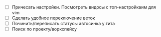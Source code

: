 - [ ] Причесать настройки. Посмотреть видосы с топ-настройкаим для vim
- [ ] Сделать удобное переключение веток
- [ ] Починить/переписать статусы автосинка у гита
- [ ] Поиск по проекту/воркспейсу
